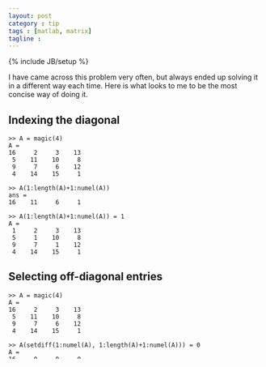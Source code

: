 ```yaml
---
layout: post
category : tip 
tags : [matlab, matrix]
tagline :
---
```

{% include JB/setup %}

I have came across this problem very often, but always ended up solving it in a different way each time. Here is what looks to me to be the most concise way of doing it.

## Indexing the diagonal

    >> A = magic(4)
    A =
    16     2     3    13
     5    11    10     8
     9     7     6    12
     4    14    15     1
    
    >> A(1:length(A)+1:numel(A))
    ans =
    16    11     6     1

    >> A(1:length(A)+1:numel(A)) = 1
    A =
     1     2     3    13
     5     1    10     8
     9     7     1    12
     4    14    15     1

## Selecting off-diagonal entries

    >> A = magic(4)
    A =
    16     2     3    13
     5    11    10     8
     9     7     6    12
     4    14    15     1
    
    >> A(setdiff(1:numel(A), 1:length(A)+1:numel(A))) = 0
    A =
    16     0     0     0
     0    11     0     0
     0     0     6     0
     0     0     0     1
    >>
